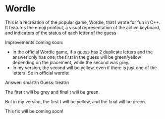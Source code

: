 # Wordle

This is a recreation of the popular game, Wordle, that I wrote for fun in C++. It features the emoji printout, a visual representation of the active keyboard, and indicators of the status of each letter of the guess


Improvements coming soon: 
- In the official Wordle game, if a guess has 2 duplicate letters and the answer only has one, the first in the guess will be green/yellow depending on the placement, while the second was grey.
- In my version, the second will be yellow, even if there is just one of the letters. So in official wordle: 

Answer: smart\n
Guess:  treat\n

The first t will be grey and final t will be green.

But in my version, the first t will be yellow, and the final will be green.

This fix will be coming soon!
